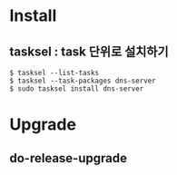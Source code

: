 # Install

## tasksel : task 단위로 설치하기

```
$ tasksel --list-tasks
$ tasksel --task-packages dns-server
$ sudo tasksel install dns-server
```

# Upgrade

## do-release-upgrade